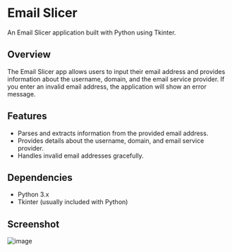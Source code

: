 # Email Slicer

An Email Slicer application built with Python using Tkinter.

## Overview

The Email Slicer app allows users to input their email address and provides information about the username, domain, and the email service provider. If you enter an invalid email address, the application will show an error message.

## Features

- Parses and extracts information from the provided email address.
- Provides details about the username, domain, and email service provider.
- Handles invalid email addresses gracefully.

## Dependencies

- Python 3.x
- Tkinter (usually included with Python)

## Screenshot
![image](https://user-images.githubusercontent.com/88356497/211763476-d14dbc53-da2e-4c2b-9a4f-858d74473761.png)
